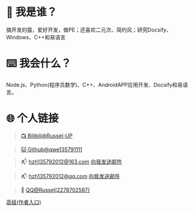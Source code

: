 # 🤔 我是谁？

搞开发的猿，爱好开发，做PE；还喜欢二元次、简约风；研究Docsify、Windows、C++和易语言

# ⌨️ 我会什么？

Node.js、Python(程序员数学)、C++、AndroidAPP应用开发、Docsify和易语言。

# 🌐 个人链接

>[📺 Bilibili@Russel-UP](https://space.bilibili.com/3461566867441710)

>[🐱 Github@qwe135791111](https://github.com/qwe135791111)

>📬 [hzh135792012@163.com](mailto:hzh135792012@163.com) [向我发送邮件](mailto:hzh135792012@163.com)

>📬 [hzh135792012@qq.com](mailto:hzh135792012@qq.com) [向我发送邮件](mailto:hzh135792012@qq.com)

>🐧 [QQ@Russel(2278702587)](tencent://message/?uin=2278702587&Site=&Menu=yes)

[高级(作者入口)](http://localhost:3000/login.html)